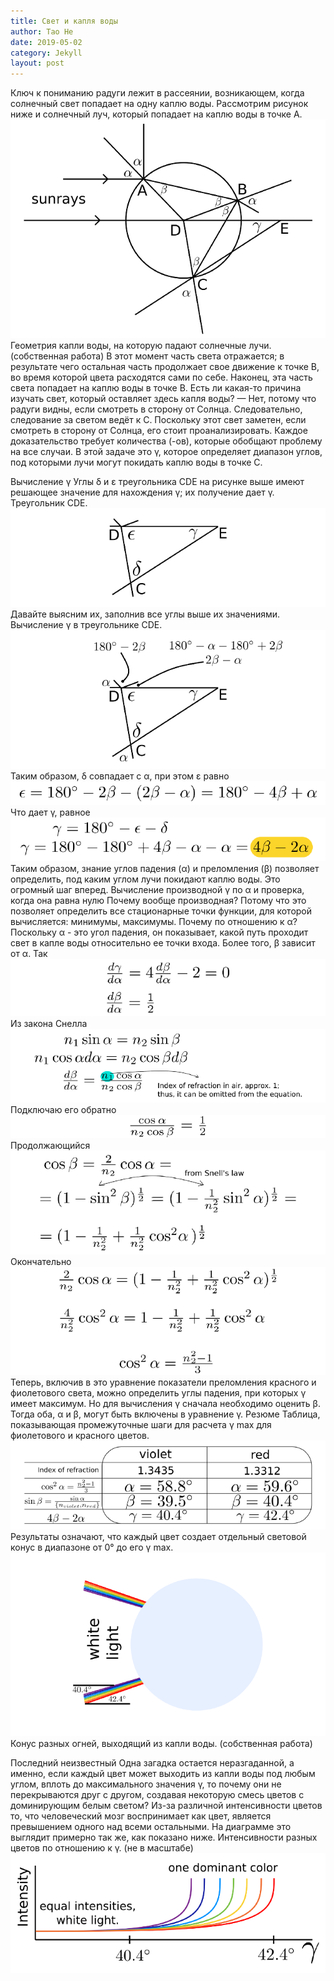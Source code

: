 ```yaml
---
title: Свет и капля воды
author: Tao He
date: 2019-05-02
category: Jekyll
layout: post
---
```

Ключ к пониманию радуги лежит в рассеянии, возникающем, когда солнечный свет попадает на одну каплю воды.
Рассмотрим рисунок ниже и солнечный луч, который попадает на каплю воды в точке А.
![Alt text](img/8.png "title")
Геометрия капли воды, на которую падают солнечные лучи. (собственная работа)
В этот момент часть света отражается; в результате чего остальная часть продолжает свое движение к точке В, во время которой цвета расходятся сами по себе. Наконец, эта часть света попадает на каплю воды в точке B.
Есть ли какая-то причина изучать свет, который оставляет здесь капля воды?
— Нет, потому что радуги видны, если смотреть в сторону от Солнца.
Следовательно, следование за светом ведёт к С. Поскольку этот свет заметен, если смотреть в сторону от Солнца, его стоит проанализировать.
Каждое доказательство требует количества (-ов), которые обобщают проблему на все случаи. В этой задаче это γ, которое определяет диапазон углов, под которыми лучи могут покидать каплю воды в точке C.

Вычисление γ
Углы δ и ε треугольника CDE на рисунке выше имеют решающее значение для нахождения γ; их получение дает γ.
Треугольник CDE. 
![Alt text](img/9.png "title")
Давайте выясним их, заполнив все углы выше их значениями.
Вычисление γ в треугольнике CDE.
![Alt text](img/10.png "title")
Таким образом, δ совпадает с α, при этом ε равно
![Alt text](img/11.png "title")
Что дает γ, равное
![Alt text](img/12.png "title")
Таким образом, знание углов падения (α) и преломления (β) позволяет определить, под каким углом лучи покидают каплю воды. Это огромный шаг вперед.
Вычисление производной γ по α и проверка, когда она равна нулю
Почему вообще производная?
Потому что это позволяет определить все стационарные точки функции, для которой вычисляется: минимумы, максимумы.
Почему по отношению к α?
Поскольку α - это угол падения, он показывает, какой путь проходит свет в капле воды относительно ее точки входа. Более того, β зависит от α.
Так
![Alt text](img/13.png "title")
Из закона Снелла
![Alt text](img/14.png "title")
Подключаю его обратно
![Alt text](img/15.png "title")
Продолжающийся
![Alt text](img/16.png "title")
Окончательно
![Alt text](img/17.png "title")
Теперь, включив в это уравнение показатели преломления красного и фиолетового света, можно определить углы падения, при которых γ имеет максимум. Но для вычисления γ сначала необходимо оценить β. Тогда оба, α и β, могут быть включены в уравнение γ.
Резюме
Таблица, показывающая промежуточные шаги для расчета γ max для фиолетового и красного цветов.
![Alt text](img/18.png "title")
Результаты означают, что каждый цвет создает отдельный световой конус в диапазоне от 0° до его γ max.
![Alt text](img/19.png "title")
Конус разных огней, выходящий из капли воды. (собственная работа)

Последний неизвестный
Одна загадка остается неразгаданной, а именно, если каждый цвет может выходить из капли воды под любым углом, вплоть до максимального значения γ, то почему они не перекрываются друг с другом, создавая некоторую смесь цветов с доминирующим белым светом?
Из-за различной интенсивности цветов то, что человеческий мозг воспринимает как цвет, является превышением одного над всеми остальными. На диаграмме это выглядит примерно так же, как показано ниже.
Интенсивности разных цветов по отношению к γ. (не в масштабе)
![Alt text](img/20.png "title")




